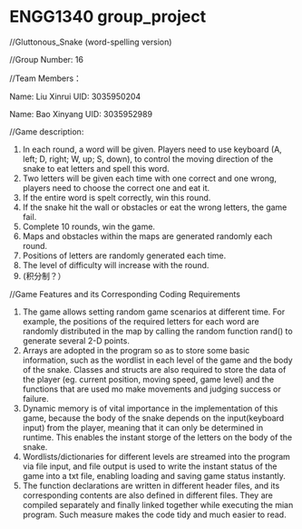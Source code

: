 # ENGG1340 group_project
//Gluttonous_Snake (word-spelling version)

//Group Number: 16

//Team Members：

Name: Liu Xinrui     UID: 3035950204

Name: Bao Xinyang    UID: 3035952989


//Game description:
1.	In each round, a word will be given. Players need to use keyboard (A, left; D, right; W, up; S, down), to control the moving direction of the snake to eat letters and spell this word. 
2.	Two letters will be given each time with one correct and one wrong, players need to choose the correct one and eat it.
3.	If the entire word is spelt correctly, win this round.
4.	If the snake hit the wall or obstacles or eat the wrong letters, the game fail.
5.	Complete 10 rounds, win the game.
6.	Maps and obstacles within the maps are generated randomly each round.
7.	Positions of letters are randomly generated each time.
8.	The level of difficulty will increase with the round.
9.	(积分制？）


//Game Features and its Corresponding Coding Requirements
1. The game allows setting random game scenarios at different time. For example, the positions of the required letters for each word are randomly distributed in the map by calling the random function rand() to generate several 2-D points.
2. Arrays are adopted in the program so as to store some basic information, such as the wordlist in each level of the game and the body of the snake. Classes and structs are also required to store the data of the player (eg. current position, moving speed, game level) and the functions that are used mo make movements and judging success or failure.
3. Dynamic memory is of vital importance in the implementation of this game, because the body of the snake depends on the input(keyboard input) from the player, meaning that it can only be determined in runtime. This enables the instant storge of the letters on the body of the snake.
4. Wordlists/dictionaries for different levels are streamed into the program via file input, and file output is used to write the instant status of the game into a txt file, enabling loading and saving game status instantly.
5. The function declarations are written in different header files, and its corresponding contents are also defined in different files. They are compiled separately and finally linked together while executing the mian program. Such measure makes the code tidy and much easier to read.

